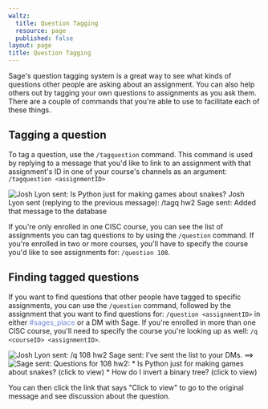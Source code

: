 ```yaml
---
waltz:
  title: Question Tagging
  resource: page
  published: false
layout: page
title: Question Tagging
---
```

Sage's question tagging system is a great way to see what kinds of questions other people are asking about an
assignment. You can also help others out by tagging your own questions to assignments as you ask them. There are a
couple of commands that you're able to use to facilitate each of these things.

## Tagging a question

To tag a question, use the `/tagquestion` command. This command is
used by replying to a message that you'd like to link to an assignment with that assignment's ID in one of your course's
channels as an argument: `/tagquestion <assignmentID>`

![Josh Lyon sent: Is Python just for making games about snakes? Josh Lyon sent (replying to the previous message): /tagq hw2 Sage sent: Added that message to the database ][25]

If you're only enrolled in one CISC course, you can see the list of assignments you can tag questions to by using the
`/question` command. If you're enrolled in two or more courses, you'll have to specify the course you'd like to see
assignments for: `/question 108`.

## Finding tagged questions

If you want to find questions that other people have tagged to specific assignments, you can use the `/question`
command, followed by the assignment that you want to find questions for: `/question <assignmentID>` in either <span style="color:#7289DA">#sages_place</span> or a DM with Sage. If you're enrolled in more than one CISC course, you'll need to specify the course you're looking up as well: `/q
<courseID> <assignmentID>`.

![Josh Lyon sent: /q 108 hw2 Sage sent: I've sent the list to your DMs.][26] ==>
![Sage sent: Questions for 108 hw2: * Is Python just for making games about snakes? (click to view) * How do I invert a binary tree? (click to view)][27]

You can then click the link that says "Click to view" to go to the original message and see discussion about the
question.

   [25]: https://canvas.instructure.com/courses/2510334/files/124743054/preview?verifier=Opd803ZIkC7Lh9TutFzOxkWreXF04xxXva58bEJQ
   [26]: https://canvas.instructure.com/courses/2510334/files/124744481/preview?verifier=X5Ymm47gASbbmQlt2SVb948RwIGF2K2FwHyeNjPR
   [27]: https://canvas.instructure.com/courses/2510334/files/124744733/preview?verifier=8nseThmpUxL9E76Wm9lXzghHuBTDwEuktrvyLhMW